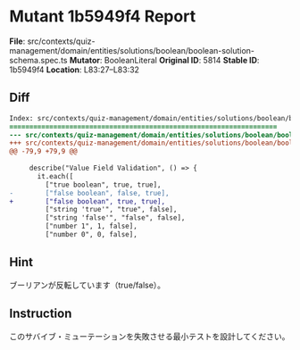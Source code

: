 # Mutant 1b5949f4 Report

**File**: src/contexts/quiz-management/domain/entities/solutions/boolean/boolean-solution-schema.spec.ts
**Mutator**: BooleanLiteral
**Original ID**: 5814
**Stable ID**: 1b5949f4
**Location**: L83:27–L83:32

## Diff

```diff
Index: src/contexts/quiz-management/domain/entities/solutions/boolean/boolean-solution-schema.spec.ts
===================================================================
--- src/contexts/quiz-management/domain/entities/solutions/boolean/boolean-solution-schema.spec.ts	original
+++ src/contexts/quiz-management/domain/entities/solutions/boolean/boolean-solution-schema.spec.ts	mutated #5814
@@ -79,9 +79,9 @@
 
     describe("Value Field Validation", () => {
       it.each([
         ["true boolean", true, true],
-        ["false boolean", false, true],
+        ["false boolean", true, true],
         ["string 'true'", "true", false],
         ["string 'false'", "false", false],
         ["number 1", 1, false],
         ["number 0", 0, false],
```

## Hint

ブーリアンが反転しています（true/false）。

## Instruction

このサバイブ・ミューテーションを失敗させる最小テストを設計してください。
